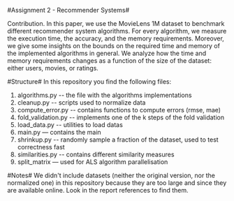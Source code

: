 #Assignment 2 - Recommender Systems#
Contribution. In this paper, we use the MovieLens 1M dataset to benchmark different recommender system algorithms. For every algorithm, we measure the execution time, the accuracy, and the memory requirements. Moreover, we give some insights on the bounds on the required time and memory of the implemented algorithms in general. We analyze how the time and memory requirements changes as a function of the size of the dataset: either users, movies, or ratings.

#Structure#
In this repository you find the following files:  
1.  algorithms.py -- the file with the algorithms implementations 
2.  cleanup.py -- scripts used to normalize data
3.  compute_error.py -- contains functions to compute errors (rmse, mae)
4.  fold_validation.py -- implements one of the k steps of the fold validation
5.  load_data.py -- utilities to load datas 
6.  main.py — contains the main 
7.  shrinkup.py -- randomly sample a fraction of the dataset, used to test correctness fast 
8.  similarities.py -- contains different similarity measures
9.  split_matrix — used for ALS algorithm parallelisation


#Notes#
We didn't include datasets (neither the original version, nor the normalized one) in this repository because they are too large and since they are available online. 
Look in the report references to find them.